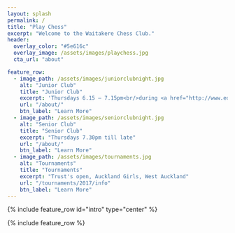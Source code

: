 ```yaml
---
layout: splash
permalink: /
title: "Play Chess"
excerpt: "Welcome to the Waitakere Chess Club."
header:
  overlay_color: "#5e616c"
  overlay_image: /assets/images/playchess.jpg
  cta_url: "about"

feature_row:
  - image_path: /assets/images/juniorclubnight.jpg
    alt: "Junior Club"
    title: "Junior Club"
    excerpt: 'Thursdays 6.15 – 7.15pm<br/>during <a href="http://www.education.govt.nz/ministry-of-education/school-terms-and-holidays/#cal2017">school term</a>.'
    url: "/about/"
    btn_label: "Learn More"
  - image_path: /assets/images/seniorclubnight.jpg
    alt: "Senior Club"
    title: "Senior Club"
    excerpt: "Thursdays 7.30pm till late"
    url: "/about/"
    btn_label: "Learn More"
  - image_path: /assets/images/tournaments.jpg
    alt: "Tournaments"
    title: "Tournaments"
    excerpt: "Trust's open, Auckland Girls, West Auckland"
    url: "/tournaments/2017/info"
    btn_label: "Learn More"
---
```


{% include feature_row id="intro" type="center" %}

{% include feature_row %}
